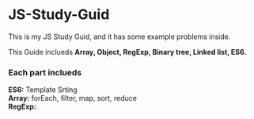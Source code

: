 # JS-Study-Guid
This is my JS Study Guid, and it has some example problems inside.

This Guide inclueds <b> Array, Object, RegExp, Binary tree, Linked list, ES6.</b>

<h3>Each part inclueds</h3>
<b>ES6:</b> Template Srting<br>
<b>Array:</b> forEach, filter, map, sort, reduce <br>
<b>RegExp:</b>

